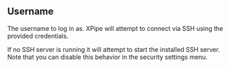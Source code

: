 ## Username

The username to log in as. XPipe will attempt to connect via SSH using the provided credentials.

If no SSH server is running it will attempt to start the installed SSH server. Note that you can disable this behavior in the security settings menu.

